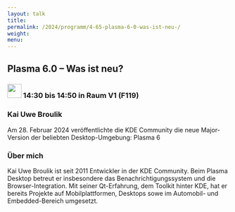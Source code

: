 ```yaml
---
layout: talk
title:
permalink: /2024/programm/4-65-plasma-6-0-was-ist-neu-/
weight:
menu:
---
```

## Plasma 6.0 – Was ist neu?

### <img height = "32" src="../../../images/talk.svg"> 14:30 bis 14:50 in Raum V1 (F119)

### Kai Uwe Broulik

Am 28. Februar 2024 veröffentlichte die KDE Community die neue Major-Version der beliebten Desktop-Umgebung: Plasma 6

### Über mich

Kai Uwe Broulik ist seit 2011 Entwickler in der KDE Community. Beim Plasma Desktop betreut er insbesondere das Benachrichtigungssystem und die Browser-Integration. Mit seiner Qt-Erfahrung, dem Toolkit hinter KDE, hat er bereits Projekte auf Mobilplattformen, Desktops sowe im Automobil- und Embedded-Bereich umgesetzt.

